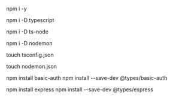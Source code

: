 npm i -y

npm i -D typescript

npm i -D ts-node

npm i -D nodemon

touch tsconfig.json

touch nodemon.json

npm install basic-auth
npm install --save-dev @types/basic-auth


npm install express
npm install --save-dev @types/express
